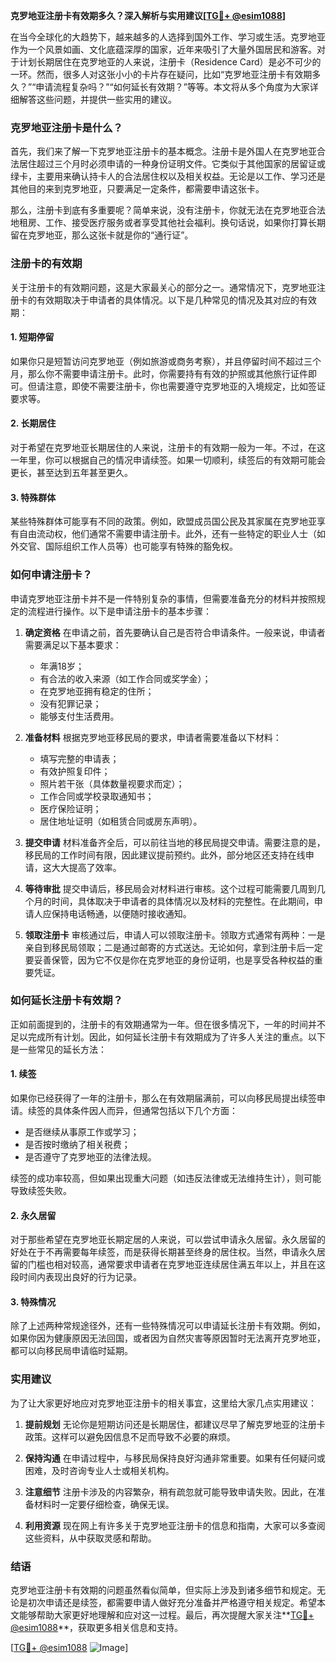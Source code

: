 **克罗地亚注册卡有效期多久？深入解析与实用建议[[TG💪+ @esim1088](https://t.me/s/esim1088)]**

在当今全球化的大趋势下，越来越多的人选择到国外工作、学习或生活。克罗地亚作为一个风景如画、文化底蕴深厚的国家，近年来吸引了大量外国居民和游客。对于计划长期居住在克罗地亚的人来说，注册卡（Residence Card）是必不可少的一环。然而，很多人对这张小小的卡片存在疑问，比如“克罗地亚注册卡有效期多久？”“申请流程复杂吗？”“如何延长有效期？”等等。本文将从多个角度为大家详细解答这些问题，并提供一些实用的建议。

### 克罗地亚注册卡是什么？

首先，我们来了解一下克罗地亚注册卡的基本概念。注册卡是外国人在克罗地亚合法居住超过三个月时必须申请的一种身份证明文件。它类似于其他国家的居留证或绿卡，主要用来确认持卡人的合法居住权以及相关权益。无论是以工作、学习还是其他目的来到克罗地亚，只要满足一定条件，都需要申请这张卡。

那么，注册卡到底有多重要呢？简单来说，没有注册卡，你就无法在克罗地亚合法地租房、工作、接受医疗服务或者享受其他社会福利。换句话说，如果你打算长期留在克罗地亚，那么这张卡就是你的“通行证”。

### 注册卡的有效期

关于注册卡的有效期问题，这是大家最关心的部分之一。通常情况下，克罗地亚注册卡的有效期取决于申请者的具体情况。以下是几种常见的情况及其对应的有效期：

#### 1. **短期停留**
如果你只是短暂访问克罗地亚（例如旅游或商务考察），并且停留时间不超过三个月，那么你不需要申请注册卡。此时，你需要持有有效的护照或其他旅行证件即可。但请注意，即使不需要注册卡，你也需要遵守克罗地亚的入境规定，比如签证要求等。

#### 2. **长期居住**
对于希望在克罗地亚长期居住的人来说，注册卡的有效期一般为一年。不过，在这一年里，你可以根据自己的情况申请续签。如果一切顺利，续签后的有效期可能会更长，甚至达到五年甚至更久。

#### 3. **特殊群体**
某些特殊群体可能享有不同的政策。例如，欧盟成员国公民及其家属在克罗地亚享有自由流动权，他们通常不需要申请注册卡。此外，还有一些特定的职业人士（如外交官、国际组织工作人员等）也可能享有特殊的豁免权。

### 如何申请注册卡？

申请克罗地亚注册卡并不是一件特别复杂的事情，但需要准备充分的材料并按照规定的流程进行操作。以下是申请注册卡的基本步骤：

1. **确定资格**
   在申请之前，首先要确认自己是否符合申请条件。一般来说，申请者需要满足以下基本要求：
   - 年满18岁；
   - 有合法的收入来源（如工作合同或奖学金）；
   - 在克罗地亚拥有稳定的住所；
   - 没有犯罪记录；
   - 能够支付生活费用。

2. **准备材料**
   根据克罗地亚移民局的要求，申请者需要准备以下材料：
   - 填写完整的申请表；
   - 有效护照复印件；
   - 照片若干张（具体数量视要求而定）；
   - 工作合同或学校录取通知书；
   - 医疗保险证明；
   - 居住地址证明（如租赁合同或房东声明）。

3. **提交申请**
   材料准备齐全后，可以前往当地的移民局提交申请。需要注意的是，移民局的工作时间有限，因此建议提前预约。此外，部分地区还支持在线申请，这大大提高了效率。

4. **等待审批**
   提交申请后，移民局会对材料进行审核。这个过程可能需要几周到几个月的时间，具体取决于申请者的具体情况以及材料的完整性。在此期间，申请人应保持电话畅通，以便随时接收通知。

5. **领取注册卡**
   审核通过后，申请人可以领取注册卡。领取方式通常有两种：一是亲自到移民局领取；二是通过邮寄的方式送达。无论如何，拿到注册卡后一定要妥善保管，因为它不仅是你在克罗地亚的身份证明，也是享受各种权益的重要凭证。

### 如何延长注册卡有效期？

正如前面提到的，注册卡的有效期通常为一年。但在很多情况下，一年的时间并不足以完成所有计划。因此，如何延长注册卡有效期成为了许多人关注的重点。以下是一些常见的延长方法：

#### 1. **续签**
   如果你已经获得了一年的注册卡，那么在有效期届满前，可以向移民局提出续签申请。续签的具体条件因人而异，但通常包括以下几个方面：
   - 是否继续从事原工作或学习；
   - 是否按时缴纳了相关税费；
   - 是否遵守了克罗地亚的法律法规。

   续签的成功率较高，但如果出现重大问题（如违反法律或无法维持生计），则可能导致续签失败。

#### 2. **永久居留**
   对于那些希望在克罗地亚长期定居的人来说，可以尝试申请永久居留。永久居留的好处在于不再需要每年续签，而是获得长期甚至终身的居住权。当然，申请永久居留的门槛也相对较高，通常要求申请者在克罗地亚连续居住满五年以上，并且在这段时间内表现出良好的行为记录。

#### 3. **特殊情况**
   除了上述两种常规途径外，还有一些特殊情况可以申请延长注册卡有效期。例如，如果你因为健康原因无法回国，或者因为自然灾害等原因暂时无法离开克罗地亚，都可以向移民局申请临时延期。

### 实用建议

为了让大家更好地应对克罗地亚注册卡的相关事宜，这里给大家几点实用建议：

1. **提前规划**
   无论你是短期访问还是长期居住，都建议尽早了解克罗地亚的注册卡政策。这样可以避免因信息不足而导致不必要的麻烦。

2. **保持沟通**
   在申请过程中，与移民局保持良好沟通非常重要。如果有任何疑问或困难，及时咨询专业人士或相关机构。

3. **注意细节**
   注册卡涉及的内容繁杂，稍有疏忽就可能导致申请失败。因此，在准备材料时一定要仔细检查，确保无误。

4. **利用资源**
   现在网上有许多关于克罗地亚注册卡的信息和指南，大家可以多查阅这些资料，从中获取灵感和帮助。

### 结语

克罗地亚注册卡有效期的问题虽然看似简单，但实际上涉及到诸多细节和规定。无论是初次申请还是续签，都需要申请人做好充分准备并严格遵守相关规定。希望本文能够帮助大家更好地理解和应对这一过程。最后，再次提醒大家关注**[TG💪+ @esim1088](https://t.me/s/esim1088)**，获取更多相关信息和支持。

[[TG💪+ @esim1088](https://t.me/s/esim1088) ![Image](https://i.postimg.cc/4NQfJmqS/Snipaste-2025-05-13-00-14-12.png)]